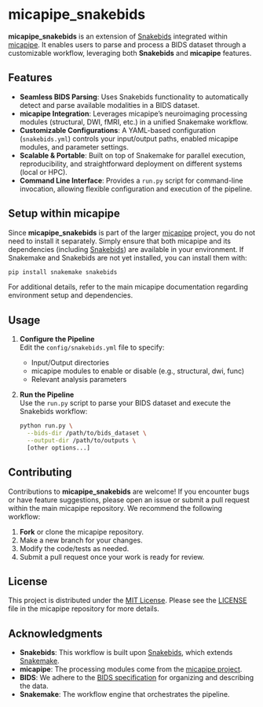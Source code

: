 # micapipe_snakebids

**micapipe_snakebids** is an extension of [Snakebids](https://github.com/khanlab/snakebids) integrated within [micapipe](https://github.com/MIClabUNIGE/micapipe). It enables users to parse and process a BIDS dataset through a customizable workflow, leveraging both **Snakebids** and **micapipe** features.

## Features

- **Seamless BIDS Parsing**: Uses Snakebids functionality to automatically detect and parse available modalities in a BIDS dataset.
- **micapipe Integration**: Leverages micapipe’s neuroimaging processing modules (structural, DWI, fMRI, etc.) in a unified Snakemake workflow.
- **Customizable Configurations**: A YAML-based configuration (`snakebids.yml`) controls your input/output paths, enabled micapipe modules, and parameter settings.
- **Scalable & Portable**: Built on top of Snakemake for parallel execution, reproducibility, and straightforward deployment on different systems (local or HPC).
- **Command Line Interface**: Provides a `run.py` script for command-line invocation, allowing flexible configuration and execution of the pipeline.

## Setup within micapipe

Since **micapipe_snakebids** is part of the larger [micapipe](https://github.com/MIClabUNIGE/micapipe) project, you do not need to install it separately. Simply ensure that both micapipe and its dependencies (including [Snakebids](https://github.com/khanlab/snakebids)) are available in your environment. If Snakemake and Snakebids are not yet installed, you can install them with:

```bash
pip install snakemake snakebids
```

For additional details, refer to the main micapipe documentation regarding environment setup and dependencies.

## Usage

1. **Configure the Pipeline**  
   Edit the `config/snakebids.yml` file to specify:

   - Input/Output directories
   - micapipe modules to enable or disable (e.g., structural, dwi, func)
   - Relevant analysis parameters

2. **Run the Pipeline**  
   Use the `run.py` script to parse your BIDS dataset and execute the Snakebids workflow:

   ```bash
   python run.py \
     --bids-dir /path/to/bids_dataset \
     --output-dir /path/to/outputs \
     [other options...]
   ```

## Contributing

Contributions to **micapipe_snakebids** are welcome! If you encounter bugs or have feature suggestions, please open an issue or submit a pull request within the main micapipe repository. We recommend the following workflow:

1. **Fork** or clone the micapipe repository.
2. Make a new branch for your changes.
3. Modify the code/tests as needed.
4. Submit a pull request once your work is ready for review.

## License

This project is distributed under the [MIT License](https://opensource.org/licenses/MIT). Please see the [LICENSE](LICENSE) file in the micapipe repository for more details.

## Acknowledgments

- **Snakebids**: This workflow is built upon [Snakebids](https://github.com/khanlab/snakebids), which extends [Snakemake](https://snakemake.github.io).
- **micapipe**: The processing modules come from the [micapipe project](https://github.com/MIClabUNIGE/micapipe).
- **BIDS**: We adhere to the [BIDS specification](https://bids.neuroimaging.io) for organizing and describing the data.
- **Snakemake**: The workflow engine that orchestrates the pipeline.
